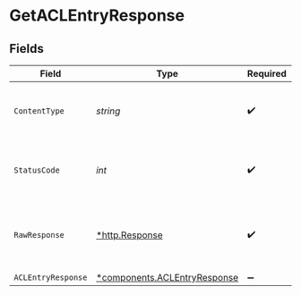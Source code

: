# GetACLEntryResponse


## Fields

| Field                                                                       | Type                                                                        | Required                                                                    | Description                                                                 |
| --------------------------------------------------------------------------- | --------------------------------------------------------------------------- | --------------------------------------------------------------------------- | --------------------------------------------------------------------------- |
| `ContentType`                                                               | *string*                                                                    | :heavy_check_mark:                                                          | HTTP response content type for this operation                               |
| `StatusCode`                                                                | *int*                                                                       | :heavy_check_mark:                                                          | HTTP response status code for this operation                                |
| `RawResponse`                                                               | [*http.Response](https://pkg.go.dev/net/http#Response)                      | :heavy_check_mark:                                                          | Raw HTTP response; suitable for custom response parsing                     |
| `ACLEntryResponse`                                                          | [*components.ACLEntryResponse](../../models/components/aclentryresponse.md) | :heavy_minus_sign:                                                          | OK                                                                          |